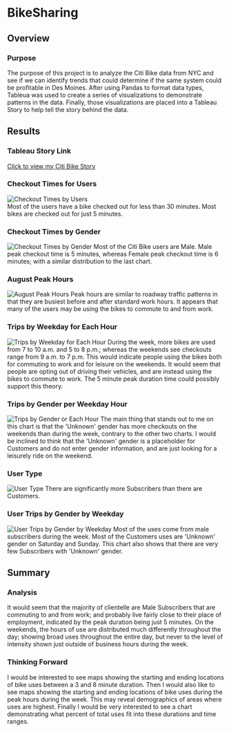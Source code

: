 # BikeSharing
## Overview
### Purpose
The purpose of this project is to analyze the Citi Bike data from NYC and see if we can identify trends that could determine if the same system could be profitable in Des Moines. After using Pandas to format data types, Tableua was used to create a series of visualizations to demonstrate patterns in the data. Finally, those visualizations are placed into a Tableau Story to help tell the story behind the data.
## Results
### Tableau Story Link
[Click to view my Citi Bike Story](https://public.tableau.com/app/profile/clay.manwaring/viz/Challenge14_16239124089400/CitiBikeStory)
### Checkout Times for Users
![Checkout Times by Users](images/tripduration.png)  
Most of the users have a bike checked out for less than 30 minutes. Most bikes are checked out for just 5 minutes.
### Checkout Times by Gender
![Checkout Times by Gender](images/tripdurationgender.png) 
Most of the Citi Bike users are Male. Male peak checkout time is 5 minutes, whereas Female peak checkout time is 6 minutes; with a similar distribution to the last chart.
### August Peak Hours
![August Peak Hours](images/peakhours.png) 
Peak hours are similar to roadway traffic patterns in that they are busiest before and after standard work hours. It appears that many of the users may be using the bikes to commute to and from work.
### Trips by Weekday for Each Hour
![Trips by Weekday for Each Hour](images/dayhour.png) 
During the week, more bikes are used from 7 to 10 a.m. and 5 to 8 p.m.; whereas the weekends see checkouts range from 9 a.m. to 7 p.m. This would indicate people using the bikes both for commuting to work and for leisure on the weekends. It would seem that people are opting out of driving their vehicles, and are instead using the bikes to commute to work. The 5 minute peak duration time could possibly support this theory.
### Trips by Gender per Weekday Hour
![Trips by Gender or Each Hour](images/dayhourgender.png) 
The main thing that stands out to me on this chart is that the 'Unknown' gender has more checkouts on the weekends than during the week, contrary to the other two charts. I would be inclined to think that the 'Unknown' gender is a placeholder for Customers and do not enter gender information, and are just looking for a leisurely ride on the weekend.
### User Type
![User Type](images/usertype.png) 
There are significantly more Subscribers than there are Customers.
### User Trips by Gender by Weekday
![User Trips by Gender by Weekday](images/usertypedaygender.png) 
Most of the uses come from male subscribers during the week. Most of the Customers uses are 'Unknown' gender on Saturday and Sunday. This chart also shows that there are very few Subscribers with 'Unknown' gender.
## Summary
### Analysis
It would seem that the majority of clientelle are Male Subscribers that are commuting to and from work; and probably live fairly close to their place of employment, indicated by the peak duration being just 5 minutes. On the weekends, the hours of use are distributed much differently throughout the day; showing broad uses throughout the entire day, but never to the level of intensity shown just outside of business hours during the week.
### Thinking Forward
I would be interested to see maps showing the starting and ending locations of bike uses between a 3 and 8 minute duration. Then I would also like to see maps showing the starting and ending locations of bike uses during the peak hours during the week. This may reveal demographics of areas where uses are highest. Finally I would be very interested to see a chart demonstrating what percent of total uses fit into these durations and time ranges.
